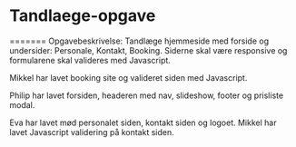 # Tandlaege-opgave

=======
Opgavebeskrivelse:
Tandlæge hjemmeside med forside og undersider: Personale, Kontakt, Booking. Siderne skal være responsive og formularene skal valideres med Javascript.

Mikkel har lavet booking site og valideret siden med Javascript.

Philip har lavet forsiden, headeren med nav, slideshow, footer og prisliste modal.

Eva har lavet mød personalet siden, kontakt siden og logoet. Mikkel har lavet Javascript validering på kontakt siden.


